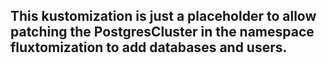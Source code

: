 ## This kustomization is just a placeholder to allow patching the PostgresCluster in the namespace fluxtomization to add databases and users.

